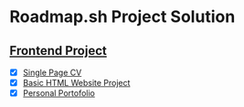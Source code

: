 # Roadmap.sh Project Solution

## [Frontend Project](https://roadmap.sh/projects?g=frontend)
- [x] [Single Page CV](https://roadmap.sh/projects/single-page-cv)
- [x] [Basic HTML Website Project](https://roadmap.sh/projects/basic-html-website)
- [x] [Personal Portofolio](https://roadmap.sh/projects/portfolio-website)
